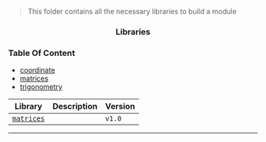> This folder contains all the necessary libraries to build a module

<h3 align="center">Libraries</h3>

### Table Of Content

- [coordinate](coord/README.md)
- [matrices](matrix/README.md)
- [trigonometry](trig/README.md)


|Library|Description|Version|
|-------|-----------|-------|
|[`matrices`](matrix/README.md)||`v1.0`|

---
